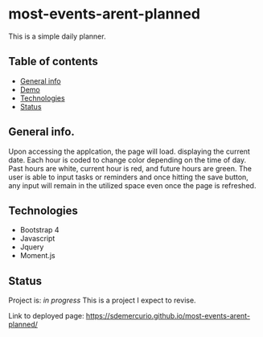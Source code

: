 # most-events-arent-planned
This is a simple daily planner.

## Table of contents
* [General info](#general-info)
* [Demo](#demo)
* [Technologies](#technologies)
* [Status](#status)

## General info.
Upon accessing the applcation, the page will load. displaying the current date. Each hour is coded to change color depending on the time of day. Past hours are white, current hour is red, and future hours are green. The user is able to input tasks or reminders and once hitting the save button, any input will remain in the utilized space even once the page is refreshed.

## Technologies
* Bootstrap 4
* Javascript
* Jquery
* Moment.js

## Status
Project is: _in progress_
This is a project I expect to revise.

Link to deployed page: https://sdemercurio.github.io/most-events-arent-planned/

